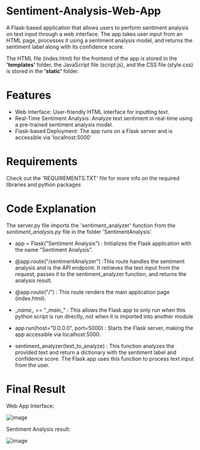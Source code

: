 # Sentiment-Analysis-Web-App
A Flask-based application that allows users to perform sentiment analysis on text input through a web interface. The app takes user input from an HTML page, processes it using a sentiment analysis model, and returns the sentiment label along with its confidence score.

The HTML file (index.html) for the frontend of the app is stored in the **'templates'** folder, the JavaScript file (script.js), and the CSS file (style.css) is stored in the **'static'** folder.


# Features
- Web Interface: User-friendly HTML interface for inputting text.
- Real-Time Sentiment Analysis: Analyze text sentiment in real-time using a pre-trained sentiment analysis model.
- Flask-based Deployment: The app runs on a Flask server and is accessible via 'localhost:5000'

# Requirements
Check out the 'REQUIREMENTS.TXT' file for more info on the required libraries and python packages

# Code Explanation

The server.py file imports the 'sentiment_analyzer' function from the *sentiment_analysis.py* file in the folder 'SentimentAnalysis'.

- app = Flask("Sentiment Analysis") : Initializes the Flask application with the name "Sentiment Analysis".

- @app.route("/sentimentAnalyzer") :This route handles the sentiment analysis and is the API endpoint. It retrieves the text input from the request, passes it to the sentiment_analyzer function, and returns the analysis result.

- @app.route("/") : This route renders the main application page (index.html).

- \__name__ == "\__main__" : This allows the Flask app to only run when this python script is run directly, not when it is imported into another module

- app.run(host="0.0.0.0", port=5000) : Starts the Flask server, making the app accessible via localhost:5000.

- sentiment_analyzer(text_to_analyze) : This function analyzes the provided text and return a dictionary with the sentiment label and confidence score. The Flask app uses this function to process text input from the user.

# Final Result
Web App Interface:

![image](https://github.com/user-attachments/assets/b6f64b08-ccce-4e49-aa6c-e95788a4d868)

Sentiment Analysis result:

![image](https://github.com/user-attachments/assets/79d44f02-f20b-4245-aa1c-56a2115bacb3)


